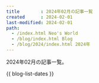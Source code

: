 ```yaml
---
title        : 2024年02月の記事一覧
created      : 2024-02-01
last-modified: 2024-02-01
path:
  - /index.html Neo's World
  - /blog/index.html Blog
  - /blog/2024/index.html 2024年
---
```


2024年02月の記事一覧。

{{ blog-list-dates }}
